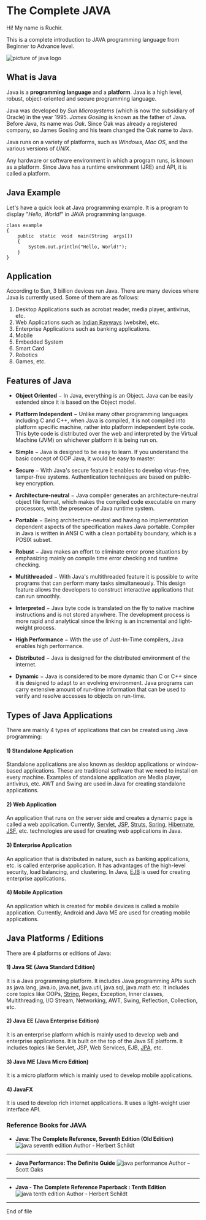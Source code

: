 # The Complete JAVA
Hi! My name is Ruchir.

This is a complete introduction to JAVA programming language from Beginner to Advance level.

![picture of java logo](https://tinyurl.com/y3lszoyh)

## What is Java

Java is a  **programming language**  and a  **platform**. Java is a high level, robust, object-oriented and secure programming language.

Java was developed by  _Sun Microsystems_  (which is now the subsidiary of Oracle) in the year 1995.  _James Gosling_  is known as the father of Java. Before Java, its name was  _Oak_. Since Oak was already a registered company, so James Gosling and his team changed the Oak name to Java.

Java runs on a variety of platforms, such as *Windows*, *Mac OS*, and the various versions of *UNIX*. 

Any hardware or software environment in which a program runs, is known as a platform. Since Java has a runtime environment (JRE) and API, it is called a platform.




## Java Example

Let's have a quick look at Java programming example. It is a program to display "*Hello, World!*" in JAVA programming language.

    class example
    {
    	public  static  void  main(String  args[])
    	{
    		System.out.println("Hello, World!");
    	}
    }



## Application

According to Sun, 3 billion devices run Java. There are many devices where Java is currently used. Some of them are as follows:

1.  Desktop Applications such as acrobat reader, media player, antivirus, etc.
2.  Web Applications such as [Indian Rayways](https://www.irctc.co.in/) (website), etc.
3.  Enterprise Applications such as banking applications.
4.  Mobile
5.  Embedded System
6.  Smart Card
7.  Robotics
8.  Games, etc.



## Features of Java

-   **Object Oriented**  − In Java, everything is an Object. Java can be easily extended since it is based on the Object model.
    
-   **Platform Independent**  − Unlike many other programming languages including C and C++, when Java is compiled, it is not compiled into platform specific machine, rather into platform independent byte code. This byte code is distributed over the web and interpreted by the Virtual Machine (JVM) on whichever platform it is being run on.
    
-   **Simple**  − Java is designed to be easy to learn. If you understand the basic concept of OOP Java, it would be easy to master.
    
-   **Secure**  − With Java's secure feature it enables to develop virus-free, tamper-free systems. Authentication techniques are based on public-key encryption.
    
-   **Architecture-neutral**  − Java compiler generates an architecture-neutral object file format, which makes the compiled code executable on many processors, with the presence of Java runtime system.
    
-   **Portable**  − Being architecture-neutral and having no implementation dependent aspects of the specification makes Java portable. Compiler in Java is written in ANSI C with a clean portability boundary, which is a POSIX subset.
    
-   **Robust**  − Java makes an effort to eliminate error prone situations by emphasizing mainly on compile time error checking and runtime checking.
-   **Multithreaded**  − With Java's multithreaded feature it is possible to write programs that can perform many tasks simultaneously. This design feature allows the developers to construct interactive applications that can run smoothly.
    
-   **Interpreted**  − Java byte code is translated on the fly to native machine instructions and is not stored anywhere. The development process is more rapid and analytical since the linking is an incremental and light-weight process.
    
-   **High Performance**  − With the use of Just-In-Time compilers, Java enables high performance.
    
-   **Distributed**  − Java is designed for the distributed environment of the internet.
    
-   **Dynamic**  − Java is considered to be more dynamic than C or C++ since it is designed to adapt to an evolving environment. Java programs can carry extensive amount of run-time information that can be used to verify and resolve accesses to objects on run-time.



## Types of Java Applications

There are mainly 4 types of applications that can be created using Java programming:

#### 1) Standalone Application

Standalone applications are also known as desktop applications or window-based applications. These are traditional software that we need to install on every machine. Examples of standalone application are Media player, antivirus, etc. AWT and Swing are used in Java for creating standalone applications.

#### 2) Web Application

An application that runs on the server side and creates a dynamic page is called a web application. Currently,  [Servlet](https://www.javatpoint.com/servlet-tutorial),  [JSP](https://www.javatpoint.com/jsp-tutorial),  [Struts](https://www.javatpoint.com/struts-2-tutorial),  [Spring](https://www.javatpoint.com/spring-tutorial),  [Hibernate](https://www.javatpoint.com/hibernate-tutorial),  [JSF](https://www.javatpoint.com/jsf-tutorial), etc. technologies are used for creating web applications in Java.

#### 3) Enterprise Application

An application that is distributed in nature, such as banking applications, etc. is called enterprise application. It has advantages of the high-level security, load balancing, and clustering. In Java,  [EJB](https://www.javatpoint.com/ejb-tutorial)  is used for creating enterprise applications.

#### 4) Mobile Application

An application which is created for mobile devices is called a mobile application. Currently, Android and Java ME are used for creating mobile applications.



## Java Platforms / Editions

There are 4 platforms or editions of Java:

#### 1) Java SE (Java Standard Edition)

It is a Java programming platform. It includes Java programming APIs such as java.lang, java.io, java.net, java.util, java.sql, java.math etc. It includes core topics like OOPs,  [String](https://www.javatpoint.com/java-string), Regex, Exception, Inner classes, Multithreading, I/O Stream, Networking, AWT, Swing, Reflection, Collection, etc.

#### 2) Java EE (Java Enterprise Edition)

It is an enterprise platform which is mainly used to develop web and enterprise applications. It is built on the top of the Java SE platform. It includes topics like Servlet, JSP, Web Services, EJB,  [JPA](https://www.javatpoint.com/jpa-tutorial), etc.

#### 3) Java ME (Java Micro Edition)

It is a micro platform which is mainly used to develop mobile applications.

#### 4) JavaFX

It is used to develop rich internet applications. It uses a light-weight user interface API.

### Reference Books for JAVA

 - **Java: The Complete Reference, Seventh Edition (Old Edition)**
 ![java seventh edition](https://tinyurl.com/y5sdcwg6)
  Author - Herbert Schildt

---

 - **Java Performance: The Definite Guide** 
 ![java performance](https://tinyurl.com/y3e5mv6v)
 Author –  Scott Oaks

---


 - **Java - The Complete Reference Paperback : Tenth Edition** 
![java tenth edition](https://tinyurl.com/y33tvyuf)
  Author - Herbert Schildt
  
----
End of file
